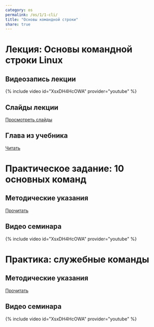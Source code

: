 ```yaml
---
category: os
permalink: /os/1/1-cli/
title: "Основы командной строки"
share: true
---
```


Лекция: Основы командной строки Linux
===

Видеозапись лекции
---
{% include video id="XsxDH4HcOWA" provider="youtube" %}

Слайды лекции
---
[Просмотреть слайды](https://docs.google.com/presentation/d/1EOAbuo8cxsAuMJuYN4NUjg5ek__IJpRK_Y2PiAI2VzI/edit?usp=sharing "на Google Disk")

Глава  из учебника
---
[Читать](#)

Практическое задание: 10 основных команд
===

Методические указания
---
[Прочитать](https://drive.google.com/open?id=1BnBd85lFXuJQgnXuB2H5D8utUoMLq6hZEDNnZ8NOwHs "на Google Disk")

Видео семинара
---
{% include video id="XsxDH4HcOWA" provider="youtube" %}


Практика: служебные команды
===

Методические указания
---
[Прочитать](https://drive.google.com/open?id=1sPgVwIIW6T-4mDHWiNe8w3XihNe43y_65yicqiR1qdg "на Google Disk")

Видео семинара
---
{% include video id="XsxDH4HcOWA" provider="youtube" %}

